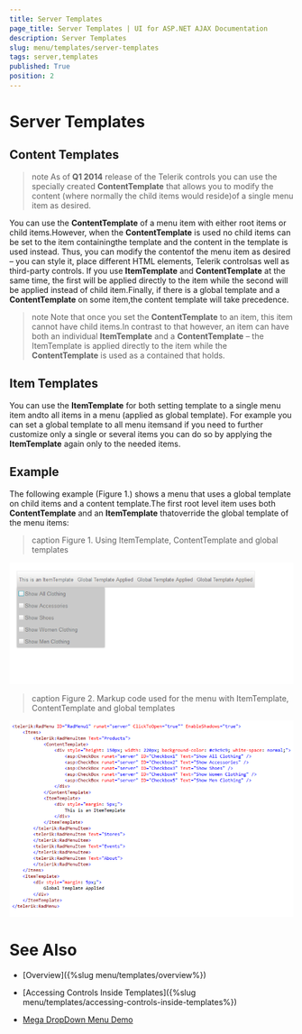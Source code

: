 ```yaml
---
title: Server Templates
page_title: Server Templates | UI for ASP.NET AJAX Documentation
description: Server Templates
slug: menu/templates/server-templates
tags: server,templates
published: True
position: 2
---
```


# Server Templates



## Content Templates

>note As of __Q1 2014__ release of the Telerik controls you can use the specially created __ContentTemplate__ that allows you to modify the content (where normally the child items would reside)of a single menu item as desired.
>


You can use the __ContentTemplate__ of a menu item with either root items or child items.However, when the __ContentTemplate__ is used no child items can be set to the item containingthe template and the content in the template is used instead. Thus, you can modify the contentof the menu item as desired – you can style it, place different HTML elements, Telerik controlsas well as third-party controls. If you use __ItemTemplate__ and __ContentTemplate__ at the same time, the first will be applied directly to the item while the second will be applied instead of child item.Finally, if there is a global template and a __ContentTemplate__ on some item,the content template will take precedence.

>note Note that once you set the __ContentTemplate__ to an item, this item cannot have child items.In contrast to that however, an item can have both an individual __ItemTemplate__ and a __ContentTemplate__ – the ItemTemplate is applied directly to the item while the __ContentTemplate__ is used as a contained that holds.
>


## Item Templates

You can use the __ItemTemplate__ for both setting template to a single menu item andto all items in a menu (applied as global template). For example you can set a global template to all menu itemsand if you need to further customize only a single or several items you can do so by applying the __ItemTemplate__ again only to the needed items.

## Example

The following example (Figure 1.) shows a menu that uses a global template on child items and a content template.The first root level item uses both __ContentTemplate__ and an __ItemTemplate__ thatoverride the global template of the menu items:
>caption Figure 1. Using ItemTemplate, ContentTemplate and global templates

![Templates](images/Templates.png)
>caption Figure 2. Markup code used for the menu with ItemTemplate, ContentTemplate and global templates

![Templates Markup](images/Templates1Markup.png)

# See Also

 * [Overview]({%slug menu/templates/overview%})

 * [Accessing Controls Inside Templates]({%slug menu/templates/accessing-controls-inside-templates%})

 * [Mega DropDown Menu Demo](http://demos.telerik.com/aspnet-ajax/menu/examples/megadropdown/defaultcs.aspx)

